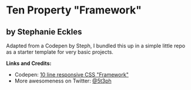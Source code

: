 # Ten Property "Framework"
## by Stephanie Eckles

Adapted from a Codepen by Steph, I bundled this up in a simple little repo as a starter template for very basic projects.

**Links and Credits:**
- Codepen: [10 line responsive CSS "Framework"](https://codepen.io/5t3ph/pen/MWpzojd)
- More awesomeness on Twitter: [@5t3ph](https://twitter.com/5t3ph)
